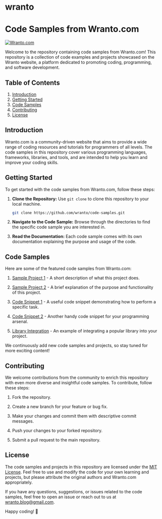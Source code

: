 # wranto

# Code Samples from Wranto.com

[![Wranto.com](https://www.wranto.com/assets/images/wranto-logo.png)](https://www.wranto.com)

Welcome to the repository containing code samples from Wranto.com! This repository is a collection of code examples and projects showcased on the Wranto website, a platform dedicated to promoting coding, programming, and software development.

## Table of Contents

1. [Introduction](#introduction)
2. [Getting Started](#getting-started)
3. [Code Samples](#code-samples)
4. [Contributing](#contributing)
5. [License](#license)

## Introduction

Wranto.com is a community-driven website that aims to provide a wide range of coding resources and tutorials for programmers of all levels. The code samples in this repository cover various programming languages, frameworks, libraries, and tools, and are intended to help you learn and improve your coding skills.

## Getting Started

To get started with the code samples from Wranto.com, follow these steps:

1. **Clone the Repository:** Use `git clone` to clone this repository to your local machine.
   
   ```bash
   git clone https://github.com/wranto/code-samples.git
   ```

2. **Navigate to the Code Sample:** Browse through the directories to find the specific code sample you are interested in.

3. **Read the Documentation:** Each code sample comes with its own documentation explaining the purpose and usage of the code.

## Code Samples

Here are some of the featured code samples from Wranto.com:

1. [Sample Project 1](./sample-project-1) - A short description of what this project does.

2. [Sample Project 2](./sample-project-2) - A brief explanation of the purpose and functionality of this project.

3. [Code Snippet 1](./code-snippet-1) - A useful code snippet demonstrating how to perform a specific task.

4. [Code Snippet 2](./code-snippet-2) - Another handy code snippet for your programming arsenal.

5. [Library Integration](./library-integration) - An example of integrating a popular library into your project.

We continuously add new code samples and projects, so stay tuned for more exciting content!

## Contributing

We welcome contributions from the community to enrich this repository with even more diverse and insightful code samples. To contribute, follow these steps:

1. Fork the repository.

2. Create a new branch for your feature or bug fix.

3. Make your changes and commit them with descriptive commit messages.

4. Push your changes to your forked repository.

5. Submit a pull request to the main repository.

## License

The code samples and projects in this repository are licensed under the [MIT License](./LICENSE). Feel free to use and modify the code for your own learning and projects, but please attribute the original authors and Wranto.com appropriately.

If you have any questions, suggestions, or issues related to the code samples, feel free to open an issue or reach out to us at wranto.blog@gmail.com.

Happy coding! 🚀
